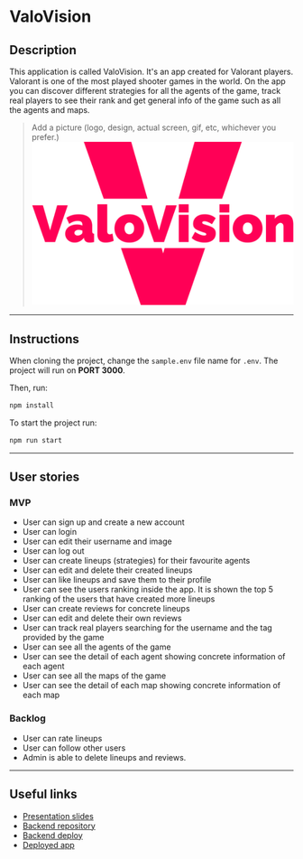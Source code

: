 # ValoVision

## Description

This application is called ValoVision. It's an app created for Valorant players. Valorant is one of the most played shooter games in the world. On the app you can discover different strategies for all the agents of the game, track real players to see their rank and get general info of the game such as all the agents and maps.

> Add a picture (logo, design, actual screen, gif, etc, whichever you prefer.)
> ![Logo](./src/images/logo%20ok.png)

---

## Instructions

When cloning the project, change the <code>sample.env</code> file name for <code>.env</code>. The project will run on **PORT 3000**.

Then, run:

```bash
npm install
```

To start the project run:

```bash
npm run start
```

---

## User stories

### MVP

- User can sign up and create a new account
- User can login
- User can edit their username and image
- User can log out
- User can create lineups (strategies) for their favourite agents
- User can edit and delete their created lineups
- User can like lineups and save them to their profile
- User can see the users ranking inside the app. It is shown the top 5 ranking of the users that have created more lineups
- User can create reviews for concrete lineups
- User can edit and delete their own reviews
- User can track real players searching for the username and the tag provided by the game
- User can see all the agents of the game
- User can see the detail of each agent showing concrete information of each agent
- User can see all the maps of the game
- User can see the detail of each map showing concrete information of each map

### Backlog

- User can rate lineups
- User can follow other users
- Admin is able to delete lineups and reviews.

---

## Useful links

- [Presentation slides](https://slides.com/marcbs/valovision)
- [Backend repository](https://github.com/marcbertansuarez/backend-template-m3/tree/master)
- [Backend deploy](https://valovision.fly.dev/)
- [Deployed app](https://valovision.netlify.app/)
